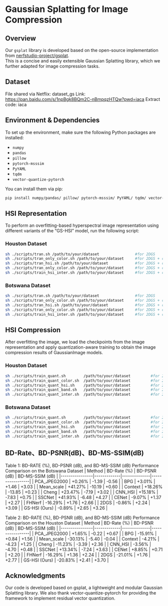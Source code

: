 # Gaussian Splatting for Image Compression

## Overview

Our `gsplat` library is developed based on the open-source implementation from [nerfstudio-project/gsplat](https://github.com/nerfstudio-project/gsplat).  
This is a concise and easily extensible Gaussian Splatting library, which we further adapted for image compression tasks.

## Dataset
File shared via Netflix: dataset_gs 
Link: https://pan.baidu.com/s/1npBgk8BQm2C-nBmpqzHTQw?pwd=iaca Extract code: iaca

## Environment & Dependencies

To set up the environment, make sure the following Python packages are installed:

- `numpy`  
- `pandas`  
- `pillow`  
- `pytorch-msssim`  
- `PyYAML`  
- `tqdm`  
- `vector-quantize-pytorch`  

You can install them via pip:

```bash
pip install numpy/pandas/ pillow/ pytorch-msssim/ PyYAML/ tqdm/ vector-quantize-pytorch/
```
## HSI Representation

To perform an overfitting-based hyperspectral image representation using different variants of the “GS-HSI” model, run the following script:

### Houston Dataset

```bash
sh ./scripts/tran.sh /path/to/your/dataset                #for 2DGS
sh ./scripts/tran_only_color.sh /path/to/your/dataset     #for 2DGS + color weight W
sh ./scripts/tran_hsi.sh /path/to/your/dataset            #for 2DGS + color weight W + adaptive resampling module
sh ./scripts/tran_only_color.sh /path/to/your/dataset     #for 2DGS + color weight W + reusing cross-band information
sh ./scripts/train_hsi_inter.sh /path/to/your/dataset     #for 2DGS + color weight W + adaptive resampling module + reusing cross-band information(GS-HSI)
```
### Botswana Dataset
```bash
sh ./scripts/tran.sh /path/to/your/dataset                #for 2DGS 
sh ./scripts/tran_only_color.sh /path/to/your/dataset     #for 2DGS + color weight W
sh ./scripts/tran_hsi.sh /path/to/your/dataset            #for 2DGS + color weight W + adaptive resampling module
sh ./scripts/tran_only_color.sh /path/to/your/dataset     #for 2DGS + color weight W + reusing cross-band information
sh ./scripts/train_hsi_inter.sh /path/to/your/dataset     #for 2DGS + color weight W + adaptive resampling module + reusing cross-band information(GS-HSI)
```
## HSI Compression
After overfitting the image, we load the checkpoints from the image representation and apply quantization-aware training to obtain the image compression results of GaussianImage models.

### Houston Dataset
```bash
sh ./scripts/train_quant.sh        /path/to/your/dataset         #for 2DGS + attribute-aware quantization module
sh ./scripts/train_quant_color.sh  /path/to/your/dataset         #for 2DGS + color weight W + attribute-aware quantization module
sh ./scripts/train_quant_hsi.sh    /path/to/your/dataset         #for 2DGS + color weight W + adaptive resampling module + attribute-aware quantization module
sh ./scripts/train_quant_band.sh   /path/to/your/dataset         #for 2DGS + color weight W+ reusing cross-band information + attribute-aware quantization module
sh ./scripts/train_quant_inter.sh  /path/to/your/dataset         #for 2DGS + color weight W+ reusing cross-band information + adaptive resampling module + attribute-aware quantization module
```
### Botswana Dataset
```bash
sh ./scripts/train_quant.sh        /path/to/your/dataset         #for 2DGS + attribute-aware quantization module
sh ./scripts/train_quant_color.sh  /path/to/your/dataset         #for 2DGS + color weight W + attribute-aware quantization module
sh ./scripts/train_quant_hsi.sh    /path/to/your/dataset         #for 2DGS + color weight W + adaptive resampling module + attribute-aware quantization module
sh ./scripts/train_quant_band.sh   /path/to/your/dataset         #for 2DGS + color weight W+ reusing cross-band information + attribute-aware quantization module
sh ./scripts/train_quant_inter.sh  /path/to/your/dataset         #for 2DGS + color weight W+ reusing cross-band information + adaptive resampling module + attribute-aware quantization module
```

## BD-Rate、BD-PSNR(dB)、BD-MS-SSIM(dB)

Table 1: BD-RATE (%), BD-PSNR (dB), and BD-MS-SSIM (dB) Performance Comparison on the Botswana Dataset
| Method         | BD-Rate (%) | BD-PSNR (dB) | BD-MS-SSIM (dB) |
|----------------|-------------|--------------|-----------------|
| PCA_JPEG2000   | +0.26%      | -1.39        | -0.56           |
| BPG            | +3.01%      | +1.46        | +3.03           |
| Mean_scale     | +41.27%     | -10.19       | +0.60           |
| Context        | +18.26%     | -13.85       | +0.23           |
| Cheng          | +23.47%     | -7.19        | +3.02           |
| CNN_HSI        | +15.18%     | -7.83        | +0.75           |
| SSCNet         | +41.93%     | -6.48        | +4.27           |
| CENet          | -9.07%      | +1.37        | +2.27           |
| FHNerf         | -16.29%     | +1.76        | +2.66           |
| 2DGS           | -0.86%      | +2.24        | +3.09           |
| GS-HSI (Ours)  | -0.89%      | +2.65        | +3.26           |

Table 2: BD-RATE (%), BD-PSNR (dB), and BD-MS-SSIM (dB) Performance Comparison on the Houston Dataset
| Method         | BD-Rate (%) | BD-PSNR (dB) | BD-MS-SSIM (dB) |
|----------------|-------------|--------------|-----------------|
| PCA_JPEG2000   | +1.65%      | -0.22        | +0.67           |
| BPG            | -15.91%     | +0.84        | +1.56           |
| Mean_scale     | -30.13%     | -5.40        | -0.04           |
| Context        | -4.21%      | -4.23        | +1.25           |
| Cheng          | -11.23%     | -3.39        | +2.36           |
| CNN_HSI        | -3.56%      | -4.70        | +0.48           |
| SSCNet         | +13.34%     | -7.24        | +3.63           |
| CENet          | +8.85%      | +0.71        | +2.20           |
| FHNerf         | -16.29%     | +1.36        | +2.24           |
| 2DGS           | -21.01%     | +1.76        | +2.77           |
| GS-HSI (Ours)  | -20.83%     | +2.41        | +3.70           |


## Acknowledgments
Our code is developed based on gsplat, a lightweight and modular Gaussian Splatting library.
We also thank vector-quantize-pytorch for providing the framework to implement residual vector quantization.





